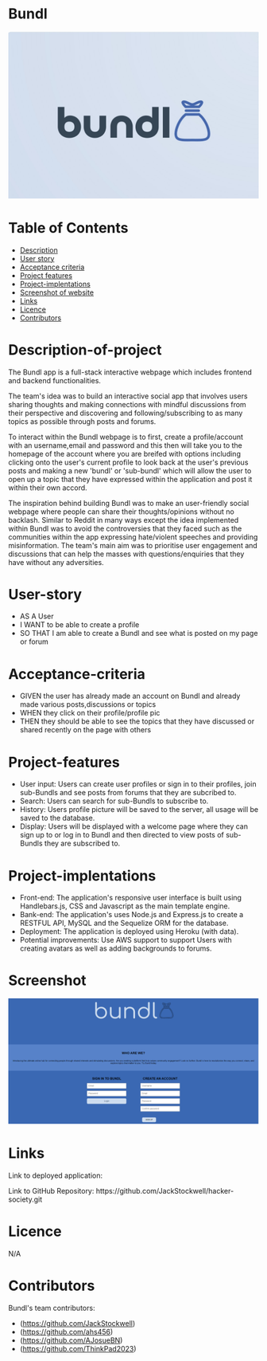 # Bundl

<img src="./public/assets/imgs/bundl-title.jpeg" alt="logo and name of app">


# Table of Contents
- [Description](#Description-of-project)
- [User story](#User-story)
- [Acceptance criteria](#Acceptance-criteria)
- [Project features](#Project-features)
- [Project-implentations](#Project-implentations)
- [Screenshot of website](#Screenshot)
- [Links](#Links)
- [Licence](#Licence)
- [Contributors](#Contributors)


# Description-of-project
The Bundl app is a full-stack interactive webpage which includes frontend and backend functionalities.

The team's idea was to build an interactive social app that involves users sharing thoughts and making connections with mindful discussions from their perspective and discovering and following/subscribing to as many topics as possible through posts and forums. 

To interact within the Bundl webpage is to first, create a profile/account with an username,email and password and this then will take you to the homepage of the account where you are breifed with options including clicking onto the user's current profile to look back at the user's previous posts and making a new 'bundl' or 'sub-bundl' which will allow the user to open up a topic that they have expressed within the application and post it within their own accord.

The inspiration behind building Bundl was to make an user-friendly social webpage where people can share their thoughts/opinions without no backlash. Similar to Reddit in many ways except the idea implemented within Bundl was to avoid the controversies that they faced such as the communities within the app expressing hate/violent speeches and providing misinformation. The team's main aim was to prioritise user engagement and discussions that can help the masses with questions/enquiries that they have without any adversities.


# User-story
- AS A User
- I WANT to be able to create a profile
- SO THAT I am able to create a Bundl and see what is posted on my page or forum

# Acceptance-criteria
- GIVEN the user has already made an account on Bundl and already made various posts,discussions or topics
- WHEN they click on their profile/profile pic 
- THEN they should be able to see the topics that they have discussed or shared recently on the page with others


# Project-features
- User input: Users can create user profiles or sign in to their profiles, join sub-Bundls and see posts from forums that they are subcribed to.
- Search: Users can search for sub-Bundls to subscribe to.
- History: Users profile picture will be saved to the server, all usage will be saved to the database.
- Display: Users will be displayed with a welcome page where they can sign up to or log in to Bundl and then directed to view posts of sub-Bundls they are subscribed to.


# Project-implentations
- Front-end: The application's responsive user interface is built using Handlebars.js, CSS and Javascript as the main template engine.
- Bank-end: The application's uses Node.js and Express.js to create a RESTFUL API, MySQL and the Sequelize ORM for the database.
- Deployment: The application is deployed using Heroku (with data).
- Potential improvements: Use AWS support to support Users with creating avatars as well as adding backgrounds to forums.


# Screenshot
<img src="./public/assets/display/bundl-homepage.png" alt="homepage of the application Bundl">


# Links
<p>Link to deployed application:</p>
<p>Link to GitHub Repository: https://github.com/JackStockwell/hacker-society.git</p>


# Licence
N/A


# Contributors
Bundl's team contributors:

- (https://github.com/JackStockwell)
- (https://github.com/ahs456)
- (https://github.com/AJosueBN)
- (https://github.com/ThinkPad2023)